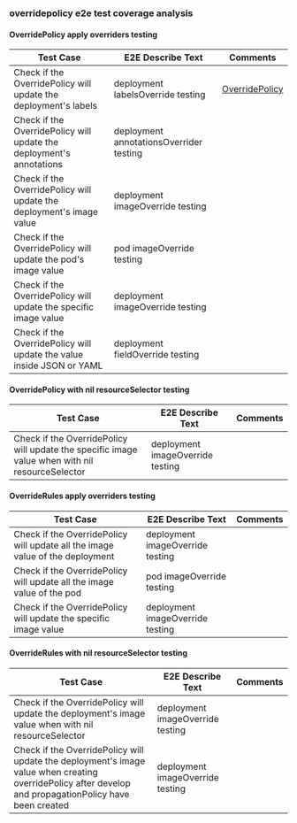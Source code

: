 ### overridepolicy e2e test coverage analysis

#### OverridePolicy apply overriders testing
| Test Case                                                                                                                                               | E2E Describe Text                       | Comments                                                                            |
|---------------------------------------------------------------------------------------------------------------------------------------------------------|-----------------------------------------|-------------------------------------------------------------------------------------|
| Check if the OverridePolicy will update the deployment's labels                                                                                         | deployment labelsOverride testing       | [OverridePolicy](https://karmada.io/docs/next/userguide/scheduling/override-policy) |
| Check if the OverridePolicy will update the deployment's annotations                                                                                    | deployment annotationsOverrider testing |                                                                                     |
| Check if the OverridePolicy will update the deployment's image value                                                                                    | deployment imageOverride testing        |                                                                                     |
| Check if the OverridePolicy will update the pod's image value                                                                                           | pod imageOverride testing               |                                                                                     |
| Check if the OverridePolicy will update the specific image value                                                                                        | deployment imageOverride testing        |                                                                                     |
| Check if the OverridePolicy will update the value inside JSON or YAML                                                                                   | deployment fieldOverride testing        |                                                                                     |

#### OverridePolicy with nil resourceSelector testing
| Test Case                                                                                                                                               | E2E Describe Text                       | Comments                                                                            |
|---------------------------------------------------------------------------------------------------------------------------------------------------------|-----------------------------------------|-------------------------------------------------------------------------------------|
| Check if the OverridePolicy will update the specific image value when with nil resourceSelector                                                         | deployment imageOverride testing        |                                                                                     |

#### OverrideRules apply overriders testing
| Test Case                                                                                                                                               | E2E Describe Text                       | Comments                                                                            |
|---------------------------------------------------------------------------------------------------------------------------------------------------------|-----------------------------------------|-------------------------------------------------------------------------------------|
| Check if the OverridePolicy will update all the image value of the deployment                                                                           | deployment imageOverride testing        |                                                                                     |
| Check if the OverridePolicy will update all the image value of the pod                                                                                  | pod imageOverride testing               |                                                                                     |
| Check if the OverridePolicy will update the specific image value                                                                                        | deployment imageOverride testing        |                                                                                     |

#### OverrideRules with nil resourceSelector testing
| Test Case                                                                                                                                               | E2E Describe Text                       | Comments                                                                            |
|---------------------------------------------------------------------------------------------------------------------------------------------------------|-----------------------------------------|-------------------------------------------------------------------------------------|
| Check if the OverridePolicy will update the deployment's image value when with nil resourceSelector                                                     | deployment imageOverride testing        |                                                                                     |
| Check if the OverridePolicy will update the deployment's image value when creating overridePolicy after develop and propagationPolicy have been created | deployment imageOverride testing        |                                                                                     |

